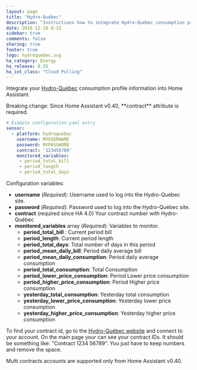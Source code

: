 ```yaml
---
layout: page
title: "Hydro-Québec"
description: "Instructions how to integrate Hydro-Québec consumption profile within Home Assistant."
date: 2016-12-10 0:15
sidebar: true
comments: false
sharing: true
footer: true
logo: hydroquebec.svg
ha_category: Energy
ha_release: 0.35
ha_iot_class: "Cloud Polling"
---
```



Integrate your [Hydro-Québec](https://www.hydroquebec.com/portail/) consumption profile information into Home Assistant.

<p class='note warning'>
Breaking change: Since Home Assistant v0.40,
**contract** attribute is required.
</p>

```yaml
# Example configuration.yaml entry
sensor:
  - platform: hydroquebec
    username: MYUSERNAME
    password: MYPASSWORD
    contract: '123456789'
    monitored_variables:
     - period_total_bill
     - period_length
     - period_total_days
```

Configuration variables:

- **username** (*Required*): Username used to log into the Hydro-Québec site.
- **password** (*Required*): Password used to log into the Hydro-Québec site.
- **contract** (required since HA 4.0) Your contract number with Hydro-Québec
- **monitored_variables** array (*Required*): Variables to monitor.
  - **period_total_bill** : Current period bill
  - **period_length**: Current period length
  - **period_total_days**: Total number of days in this period
  - **period_mean_daily_bill**: Period daily average bill
  - **period_mean_daily_consumption**: Period daily average consumption
  - **period_total_consumption**: Total Consumption
  - **period_lower_price_consumption**: Period Lower price consumption
  - **period_higher_price_consumption**: Period Higher price consumption
  - **yesterday_total_consumption**: Yesterday total consumption
  - **yesterday_lower_price_consumption**: Yesterday lower price consumption
  - **yesterday_higher_price_consumption**: Yesterday higher price consumption

To find your contract id, go to the [Hydro-Québec website](https://www.hydroquebec.com/portail/)
and connect to your account.
On the main page your can see your contract IDs.
It should be something like: "Contract 1234 56789".
You just have to keep numbers and remove the space.

<p class='note warning'>
Multi contracts accounts are supported only from Home Assistant v0.40.
</p>
